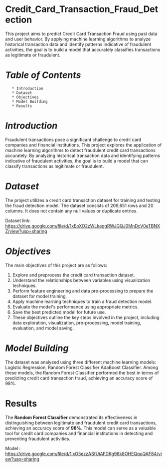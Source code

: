 # **Credit_Card_Transaction_Fraud_Detection**
  
  This project aims to predict Credit Card Transaction Fraud using past data and user behavior. By applying machine learning algorithms to analyze historical transaction data and identify patterns indicative of fraudulent activities, the goal is to build a model that accurately classifies transactions as legitimate or fraudulent.

# _Table of Contents_
       * Introduction
       * Dataset
       * Objectives
       * Model Building
       * Results

# _Introduction_
  Fraudulent transactions pose a significant challenge to credit card companies and financial institutions. This project explores the application of machine learning algorithms to detect fraudulent credit card transactions accurately. By analyzing historical transaction data and identifying patterns indicative of fraudulent activities, the goal is to build a model that can classify transactions as legitimate or fraudulent.

# _Dataset_
  The project utilizes a credit card transaction dataset for training and testing the fraud detection model. The dataset consists of 209,651 rows and 20 columns. It does not contain any null values or duplicate entries.

Dataset link: https://drive.google.com/file/d/1xEoXO2zWLkaggRWJGQJ0MnDcV0eTBNXZ/view?usp=sharing

# _Objectives_
The main objectives of this project are as follows:

   1. Explore and preprocess the credit card transaction dataset.
   2. Understand the relationships between variables using visualization techniques.
   3. Perform feature engineering and data pre-processing to prepare the dataset for model training.
   4. Apply machine learning techniques to train a fraud detection model.
   5. Evaluate the model's performance using appropriate metrics.
   6. Save the best predicted model for future use.
   7. These objectives outline the key steps involved in the project, including data exploration, visualization, pre-processing, model training, evaluation, and model saving.

# _Model Building_
  The dataset was analyzed using three different machine learning models: 
    Logistic Regression, 
    Random Forest Classifier
    AdaBoost Classifier. 
  Among these models, the Random Forest Classifier performed the best in terms of predicting credit card transaction fraud, achieving an accuracy score of 98%.

# Results
  The **Random Forest Classifier** demonstrated its effectiveness in distinguishing between legitimate and fraudulent credit card transactions, achieving an accuracy score of **98%**. This model can serve as a valuable tool for credit card companies and financial institutions in detecting and preventing fraudulent activities.

  Model : https://drive.google.com/file/d/1IxO5ezzASfUiAFDKg98k8OHEQquQAF84/view?usp=sharing
